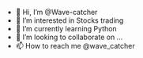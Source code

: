 - 👋 Hi, I’m @Wave-catcher
- 👀 I’m interested in Stocks trading
- 🌱 I’m currently learning Python
- 💞️ I’m looking to collaborate on ...
- 📫 How to reach me @wave_catcher

<!---
Wave-catcher/Wave-catcher is a ✨ special ✨ repository because its `README.md` (this file) appears on your GitHub profile.
You can click the Preview link to take a look at your changes.
--->
